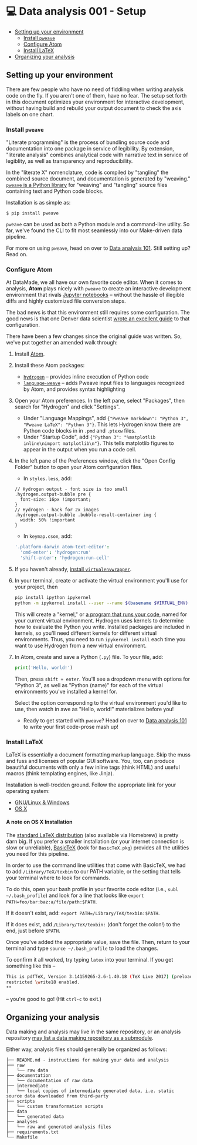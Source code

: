 # 💻 Data analysis 001 - Setup

- [Setting up your environment](#setting-up-your-environment)
  - [Install `pweave`](#install-pweave)
  - [Configure Atom](#configure-atom)
  - [Install LaTeX](#install-latex)
- [Organizing your analysis](#organizing-your-analysis)

## Setting up your environment

There are few people who have no need of fiddling when writing analysis code
on the fly. If you aren't one of them, have no fear. The setup set forth in this
document optimizes your environment for interactive development, without having
build and rebuild your output document to check the axis labels on one chart.

### Install `pweave`

"Literate programming" is the process of bundling source code and documentation
into one package in service of legibility. By extension, "literate analysis"
combines analytical code with narrative text in service of legiblity, as well
as transparency and reproducibility.

In the "literate X" nomenclature, code is compiled by "tangling" the combined
source document, and documentation is generated by "weaving." [`pweave` is a
Python library](http://mpastell.com/pweave/) for "weaving" and "tangling" source
files containing text and Python code blocks.

Installation is as simple as:

```
$ pip install pweave
```

`pweave` can be used as both a Python module and a command-line utility. So far,
we've found the CLI to fit most seamlessly into our Make-driven data pipeline.

For more on using `pweave`, head on over to [Data analysis 101](/using-the-toolkit.md).
Still setting up? Read on.

### Configure Atom

At DataMade, we all have our own favorite code editor. When it comes to analysis,
**Atom** plays nicely with `pweave` to create an interactive development environment
that rivals [Jupyter notebooks](https://jupyter.org/) – without the hassle of
illegible diffs and highly customized file conversion steps.

The bad news is that this environment still requires some configuration. The
good news is that one Denver data scientist [wrote an excellent guide](http://protips.maxmasnick.com/literate-python-setup-with-pweave-and-atom)
to that configuration.

There have been a few changes since the original guide was written. So, we've
put together an amended walk through:

1. Install [Atom](http://atom.io/).
2. Install these Atom packages:
    - [`hydrogen`](https://atom.io/packages/Hydrogen) – provides inline execution of Python code
    - [`language-weave`](https://atom.io/packages/language-weave) – adds Pweave input files to languages recognized by Atom, and provides syntax highlighting
3. Open your Atom preferences. In the left pane, select "Packages", then search for "Hydrogen" and click "Settings".
    - Under "Language Mappings", add `{"Pweave markdown": "Python 3", "Pweave LaTeX": "Python 3"}`. This lets Hydrogen know there are Python code blocks in in `.pmd` and `.ptexw` files.
    - Under "Startup Code", add `{"Python 3": "%matplotlib inline\nimport matplotlib\n"}`. This tells matplotlib figures to appear in the output when you run a code cell.
4. In the left pane of the Preferences window, click the "Open Config Folder" button to open your Atom configuration files.
    - In `styles.less`, add:

    ```less
    // Hydrogen output - font size is too small
    .hydrogen.output-bubble pre {
      font-size: 16px !important;
    }
    // Hydrogen - hack for 2x images
    .hydrogen.output-bubble .bubble-result-container img {
      width: 50% !important
    }
    ```
    - In `keymap.cson`, add:

    ```cson
    '.platform-darwin atom-text-editor':
      'cmd-enter': 'hydrogen:run'
      'shift-enter': 'hydrogen:run-cell'
    ```
5. If you haven't already, [install `virtualenvwrapper`](https://virtualenvwrapper.readthedocs.io/en/latest/install.html#basic-installation).
6. In your terminal, create or activate the virtual environment you'll use for your project, then

    ```bash
    pip install ipython ipykernel
    python -m ipykernel install --user --name $(basename $VIRTUAL_ENV) --display-name "Python ($(basename $VIRTUAL_ENV))"
    ```

    This will create a "kernel," or [a program that runs your code](https://jupyter-client.readthedocs.io/en/latest/kernels.html#making-kernels-for-jupyter), named for your current virtual environment. Hydrogen uses kernels to determine how to evaluate the Python you write. Installed packages are included in kernels, so you'll need different kernels for different virtual environments. Thus, you need to run `ipykernel install` each time you want to use Hydrogen from a new virtual environment.

8. In Atom, create and save a Python (`.py`) file. To your file, add:

    ```python
    print('Hello, world!')
    ```

    Then, press `shift + enter`. You'll see a dropdown menu with options for "Python 3", as well as "Python (name)" for each of the virtual environments you've installed a kernel for.

    Select the option corresponding to the virtual environment you'd like to use, then watch in awe as "Hello, world!" materializes before you!
    - Ready to get started with `pweave`? Head on over to [Data analysis 101](/using-the-toolkit.md) to write your first code-prose mash up!

### Install LaTeX

LaTeX is essentially a document formatting markup language. Skip the muss
and fuss and licenses of popular GUI software. You, too, can produce beautiful
documents with only a few inline tags (think HTML) and useful macros (think
templating engines, like Jinja).

Installation is well-trodden ground. Follow the appropriate link for your
operating system:

- [GNU/Linux & Windows](http://www.tug.org/texlive/)
- [OS X](http://www.tug.org/mactex/)

#### A note on OS X Installation

The [standard LaTeX distribution](http://www.tug.org/mactex/) (also available via Homebrew) is pretty darn big. If you prefer a smaller installation (or your internet connection is slow or unreliable), [BasicTeX](http://www.tug.org/mactex/morepackages.html) (look for `BasicTeX.pkg`) provides all the utilities you need for this pipeline.

In order to use the command line utilities that come with BasicTeX, we had to add `/Library/TeX/texbin` to our PATH variable, or the setting that tells your terminal where to look for commands.

To do this, open your bash profile in your favorite code editor (i.e., `subl ~/.bash_profile`) and look for a line that looks like `export PATH=foo/bar:baz:a/file/path:$PATH`.

If it doesn't exist, add: `export PATH=/Library/TeX/texbin:$PATH`.

If it does exist, add `/Library/TeX/texbin:` (don't forget the colon!) to the end, just before `$PATH`.

Once you've added the appropriate value, save the file. Then, return to your terminal and type `source ~/.bash_profile` to load the changes.

To confirm it all worked, try typing `latex` into your terminal. If you get something like this –

```bash
This is pdfTeX, Version 3.14159265-2.6-1.40.18 (TeX Live 2017) (preloaded format=latex)
restricted \write18 enabled.
**
```

– you're good to go! (Hit `ctrl-c` to exit.)

## Organizing your analysis

Data making and analysis may live in the same repository, or an analysis
repository [may list a data making repository as a submodule](https://github.com/City-Bureau/chicago-lead).

Either way, analysis files should generally be organized as follows:

```
├── README.md - instructions for making your data and analysis
├── raw
│   └── raw data
├── documentation
│   └── documentation of raw data
├── intermediate
│   └── local copies of intermediate generated data, i.e. static source data downloaded from third-party
├── scripts
│   └── custom transformation scripts
├── data
│   └── generated data
├── analyses
│   └── raw and generated analysis files
├── requirements.txt
└── Makefile
```
